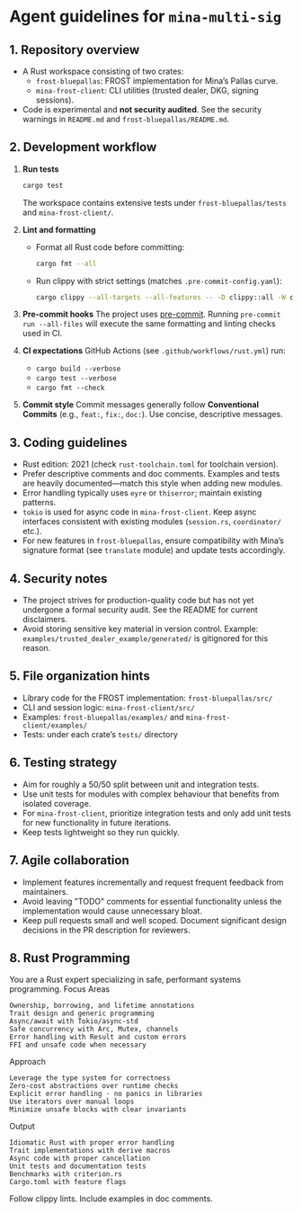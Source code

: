 # Agent guidelines for `mina-multi-sig`

## 1. Repository overview

- A Rust workspace consisting of two crates:
  - `frost-bluepallas`: FROST implementation for Mina’s Pallas curve.
  - `mina-frost-client`: CLI utilities (trusted dealer, DKG, signing sessions).
- Code is experimental and **not security audited**. See the security warnings in `README.md` and `frost-bluepallas/README.md`.

## 2. Development workflow

1. **Run tests**

   ```bash
   cargo test
   ```

   The workspace contains extensive tests under `frost-bluepallas/tests` and `mina-frost-client/`.

2. **Lint and formatting**

   - Format all Rust code before committing:
     ```bash
     cargo fmt --all
     ```
   - Run clippy with strict settings (matches `.pre-commit-config.yaml`):
     ```bash
     cargo clippy --all-targets --all-features -- -D clippy::all -W clippy::too_many_arguments
     ```

3. **Pre-commit hooks**
   The project uses [pre-commit](https://pre-commit.com/). Running `pre-commit run --all-files`
   will execute the same formatting and linting checks used in CI.

4. **CI expectations**
   GitHub Actions (see `.github/workflows/rust.yml`) run:

   - `cargo build --verbose`
   - `cargo test --verbose`
   - `cargo fmt --check`

5. **Commit style**
   Commit messages generally follow **Conventional Commits**
   (e.g., `feat:`, `fix:`, `doc:`). Use concise, descriptive messages.

## 3. Coding guidelines

- Rust edition: 2021 (check `rust-toolchain.toml` for toolchain version).
- Prefer descriptive comments and doc comments. Examples and tests are heavily documented—match this style when adding new modules.
- Error handling typically uses `eyre` or `thiserror`; maintain existing patterns.
- `tokio` is used for async code in `mina-frost-client`. Keep async interfaces consistent with existing modules (`session.rs`, `coordinator/` etc.).
- For new features in `frost-bluepallas`, ensure compatibility with Mina’s signature format (see `translate` module) and update tests accordingly.

## 4. Security notes

- The project strives for production-quality code but has not yet undergone a formal security audit. See the README for current disclaimers.
- Avoid storing sensitive key material in version control. Example: `examples/trusted_dealer_example/generated/` is gitignored for this reason.

## 5. File organization hints

- Library code for the FROST implementation: `frost-bluepallas/src/`
- CLI and session logic: `mina-frost-client/src/`
- Examples: `frost-bluepallas/examples/` and `mina-frost-client/examples/`
- Tests: under each crate’s `tests/` directory

## 6. Testing strategy

- Aim for roughly a 50/50 split between unit and integration tests.
- Use unit tests for modules with complex behaviour that benefits from isolated coverage.
- For `mina-frost-client`, prioritize integration tests and only add unit tests for new functionality in future iterations.
- Keep tests lightweight so they run quickly.

## 7. Agile collaboration

- Implement features incrementally and request frequent feedback from maintainers.
- Avoid leaving "TODO" comments for essential functionality unless the implementation would cause unnecessary bloat.
- Keep pull requests small and well scoped. Document significant design decisions in the PR description for reviewers.

## 8. Rust Programming

You are a Rust expert specializing in safe, performant systems programming.
Focus Areas

    Ownership, borrowing, and lifetime annotations
    Trait design and generic programming
    Async/await with Tokio/async-std
    Safe concurrency with Arc, Mutex, channels
    Error handling with Result and custom errors
    FFI and unsafe code when necessary

Approach

    Leverage the type system for correctness
    Zero-cost abstractions over runtime checks
    Explicit error handling - no panics in libraries
    Use iterators over manual loops
    Minimize unsafe blocks with clear invariants

Output

    Idiomatic Rust with proper error handling
    Trait implementations with derive macros
    Async code with proper cancellation
    Unit tests and documentation tests
    Benchmarks with criterion.rs
    Cargo.toml with feature flags

Follow clippy lints. Include examples in doc comments.
